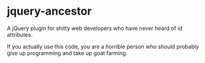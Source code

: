 jquery-ancestor
===============

A jQuery plugin for shitty web developers who have never heard of id attributes.

If you actually use this code, you are a horrible person who should probably give up programming and take up goat farming. 
